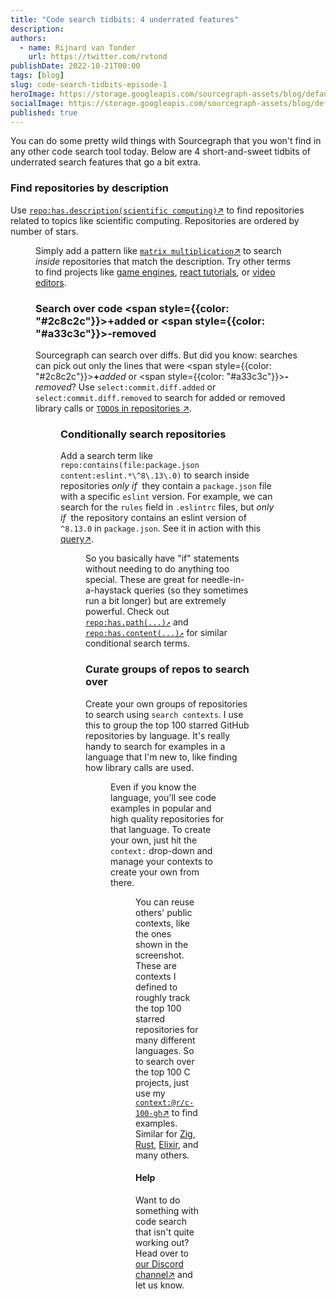 ```yaml
---
title: "Code search tidbits: 4 underrated features"
description:
authors:
  - name: Rijnard van Tonder
    url: https://twitter.com/rvtond
publishDate: 2022-10-21T00:00
tags: [blog]
slug: code-search-tidbits-episode-1
heroImage: https://storage.googleapis.com/sourcegraph-assets/blog/default_hero_social.png
socialImage: https://storage.googleapis.com/sourcegraph-assets/blog/default_hero_social.png
published: true
---
```


You can do some pretty wild things with Sourcegraph that you won't find in any
other code search tool today. Below are 4 short-and-sweet tidbits of underrated
search features that go a bit extra.

### Find repositories by description

Use [`repo:has.description(scientific computing)`↗](https://sourcegraph.com/search?q=context:global+repo:has.description%28scientific+computing%29&patternType=standard) to find repositories related to topics like scientific computing. Repositories are ordered by number of stars.

<Figure
  src="https://storage.googleapis.com/sourcegraph-assets/blog/blog-2022-search-tidbits/has-description-1-1.png"
  alt="search by repository description"
/>


Simply add a pattern like [`matrix multiplication`↗](https://sourcegraph.com/search?q=context:global+repo:has.description%28scientific+computing%29+matrix+multiplication&patternType=standard) to search _inside_ repositories that match the description. Try other terms to find projects like [game engines](https://sourcegraph.com/search?q=context:global+repo:has.description%28game+engine%29&patternType=standard), [react tutorials](https://sourcegraph.com/search?q=context:global+repo:has.description%28react+tutorial%29&patternType=standard), or [video editors](https://sourcegraph.com/search?q=context:global+repo:has.description%28video+editor%29&patternType=standard).

### Search over code <span style={{color: "#2c8c2c"}}>+added</span> or <span style={{color: "#a33c3c"}}>-removed</span>

Sourcegraph can search over diffs. But did you know: searches can pick out only
the lines that were <span style={{color: "#2c8c2c"}}>**+**_added_</span> or
<span style={{color: "#a33c3c"}}>**-**_removed_</span>? Use
`select:commit.diff.added` or `select:commit.diff.removed` to search for added
or removed library calls or [`TODO`s in repositories ↗](https://sourcegraph.com/search?q=context:global+repo:%5Egithub%5C.com/rust-lang/rust%24+TODO+type:diff+select:commit.diff.removed&patternType=standard&case=yes).

<Figure
  src="https://storage.googleapis.com/sourcegraph-assets/blog/blog-2022-search-tidbits/select-commit-diff-removed.png"
  alt="search by repository description"
/>

### Conditionally search repositories

Add a search term like `repo:contains(file:package.json
content:eslint.*\^8\.13\.0)` to search inside repositories _only if_&nbsp; they
contain a `package.json` file with a specific `eslint` version. For example, we
can search for the `rules` field in `.eslintrc` files, but _only if_&nbsp; the
repository contains an eslint version of `^8.13.0` in `package.json`. See it in action with this
[query↗](https://sourcegraph.com/search?q=context:global+repo:has.file%28path:package.json+content:eslint.*%5C%5E8%5C.13%5C.0%29+file:%5C.eslintrc%24+rules&patternType=standard).

<Figure
  src="https://storage.googleapis.com/sourcegraph-assets/blog/blog-2022-search-tidbits/conditional-search-v6.png"
  alt="search by repository description"
/>

So you basically have "if" statements without needing to do anything too
special. These are great for needle-in-a-haystack queries (so they sometimes run
a bit longer) but are extremely powerful. Check out
[`repo:has.path(...)↗`](https://docs.sourcegraph.com/code_search/reference/language#repo-has-path)
and
[`repo:has.content(...)↗`](https://docs.sourcegraph.com/code_search/reference/language#repo-has-content)
for similar conditional search terms.

### Curate groups of repos to search over

Create your own groups of repositories to search using `search contexts`. I use
this to group the top 100 starred GitHub repositories by language. It's really
handy to search for examples in a language that I'm new to, like finding how library
calls are used.


<Figure
  src="https://storage.googleapis.com/sourcegraph-assets/blog/blog-2022-search-tidbits/zig-search-context.png"
  alt="search by repository description"
/>

Even if you know the language, you'll see code examples in popular and high
quality repositories for that language. To create your own, just hit the `context:` drop-down and manage your contexts to
create your own from there.

<Figure
  src="https://storage.googleapis.com/sourcegraph-assets/blog/blog-2022-search-tidbits/search-context-dropdown.png"
  alt="search by repository description"
/>


You can reuse others' public contexts, like the ones shown in the screenshot. These are contexts I defined to roughly track the top 100 starred repositories for many different languages. So to search over the top 100 C projects, just use my [`context:@r/c-100-gh`↗](https://sourcegraph.com/search?q=context:%40r/c-100-gh+&patternType=standard) to find examples. Similar for [Zig](https://sourcegraph.com/search?q=context:%40r/zig-100-gh+&patternType=standard), [Rust](https://sourcegraph.com/search?q=context:%40r/rust-100-gh+&patternType=standard), [Elixir](https://sourcegraph.com/search?q=context:%40r/elixir-100-gh+&patternType=standard), and many others.

#### Help

Want to do something with code search that isn't quite working out? Head over to [our Discord channel↗](https://discord.gg/rDPqBejz93) and let us know.

